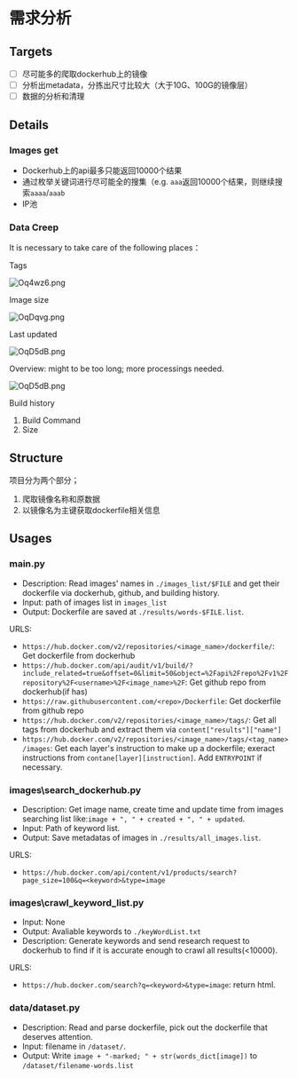 # 需求分析

## Targets

- [ ] 尽可能多的爬取dockerhub上的镜像
- [ ] 分析出metadata，分拣出尺寸比较大（大于10G、100G的镜像层）
- [ ] 数据的分析和清理

## Details

### Images get

- Dockerhub上的api最多只能返回10000个结果
- 通过枚举关键词进行尽可能全的搜集（e.g. `aaa`返回10000个结果，则继续搜索`aaaa`/`aaab`
- IP池

### Data Creep

It is necessary to take care of the following places：

Tags

![Oq4wz6.png](https://i.imgtg.com/2023/06/02/Oq4wz6.png)

Image size

![OqDqvg.png](https://i.imgtg.com/2023/06/02/OqDqvg.png)

Last updated

![OqD5dB.png](https://i.imgtg.com/2023/06/02/OqD5dB.png)

Overview: might to be too long; more processings needed.

![OqD5dB.png](https://i.imgtg.com/2023/06/02/OqDTOs.png)

Build history

1. Build Command
2. Size

## Structure

项目分为两个部分；

1. 爬取镜像名称和原数据
2. 以镜像名为主键获取dockerfile相关信息

## Usages

### main.py

- Description: Read images' names in `./images_list/$FILE` and get their dockerfile via dockerhub, github, and building history.
- Input: path of images list in `images_list`
- Output: Dockerfile are saved at `./results/words-$FILE.list`.

URLS:
- `https://hub.docker.com/v2/repositories/<image_name>/dockerfile/`: Get dockerfile from dockerhub
- `https://hub.docker.com/api/audit/v1/build/?include_related=true&offset=0&limit=50&object=%2Fapi%2Frepo%2Fv1%2Frepository%2F<username>%2F<image_name>%2F`: Get github repo from dockerhub(if has)
- `https://raw.githubusercontent.com/<repo>/Dockerfile`: Get dockerfile from github repo
- `https://hub.docker.com/v2/repositories/<image_name>/tags/`: Get all tags from dockerhub and extract them via `content["results"]["name"]`
- `https://hub.docker.com/v2/repositories/<image_name>/tags/<tag_name>/images`: Get each layer's instruction to make up a dockerfile; exeract instructions from `contane[layer][instruction]`. Add `ENTRYPOINT` if necessary.

### images\search_dockerhub.py

- Description: Get image name, create time and update time from images searching list like:`image + ", " + created + ", " + updated`.
- Input: Path of keyword list.
- Output: Save metadatas of images in `./results/all_images.list`.


URLS:
- `https://hub.docker.com/api/content/v1/products/search?page_size=100&q=<keyword>&type=image`


### images\crawl_keyword_list.py

- Input: None
- Output: Avaliable keywords to `./keyWordList.txt`
- Description: Generate keywords and send research request to dockerhub to find if it is accurate enough to crawl all results(<10000).

URLS:
- `https://hub.docker.com/search?q=<keyword>&type=image`: return html.

### data/dataset.py

- Description: Read and parse dockerfile, pick out the dockerfile that deserves attention.
- Input: filename in `/dataset/`.
- Output: Write `image + "-marked; " + str(words_dict[image])` to `/dataset/filename-words.list`
